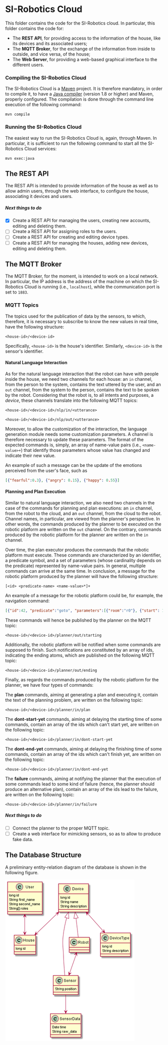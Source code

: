 # SI-Robotics Cloud

This folder contains the code for the SI-Robotics cloud. In particular, this folder contains the code for:

 - The **REST API**, for providing access to the information of the house, like its devices and its associated users;
 - The **MQTT Broker**, for the exchange of the information from inside to outside, and vice versa, of the house;
 - The **Web Server**, for providing a web-based graphical interface to the different users.

### Compiling the SI-Robotics Cloud

The SI-Robotics Cloud is a [Maven](https://maven.apache.org) project. It is therefore mandatory, in order to compile it, to have a [Java compiler](https://www.oracle.com/it/java/technologies/javase-downloads.html) (version 1.8 or higher) and Maven, properly configured. The compilation is done through the command line execution of the following command:

```
mvn compile
```

### Running the SI-Robotics Cloud

The easiest way to run the SI-Robotics Cloud is, again, through Maven. In particular, it is sufficient to run the following command to start all the SI-Robotics Cloud services:

```
mvn exec:java
```

## The REST API

The REST API is intended to provide information of the house as well as to allow admin users, through the web interface, to configure the house, associating it devices and users.

##### Next things to do
 - [X] Create a REST API for managing the users, creating new accounts, editing and deleting them.
 - [ ] Create a REST API for assigning roles to the users.
 - [ ] Create a REST API for creating and editing device types.
 - [ ] Create a REST API for managing the houses, adding new devices, editing and deleting them.

## The MQTT Broker

The MQTT Broker, for the moment, is intended to work on a local network. In particular, the IP address is the address of the machine on which the SI-Robotics Cloud is running (i.e., `localhost`), while the communication port is set to `1883`.

### MQTT Topics

The topics used for the publication of data by the sensors, to which, therefore, it is necessary to subscribe to know the new values in real time, have the following structure:

```
<house-id>/<device-id>
```

Specifically, `<house-id>` is the house's identifier. Similarly, `<device-id>` is the sensor's identifier.

#### Natural Language Interaction

As for the natural language interaction that the robot can have with people inside the house, we need two channels for each house: an `in` channel, from the person to the system, contains the text uttered by the user, and an `out` channel, from the system to the person, contains the text to be spoken by the robot. Considering that the robot is, to all intents and purposes, a *device*, these channels translate into the following MQTT topics:

```
<house-id>/<device-id>/nlp/in/<utterance>
```

```
<house-id>/<device-id>/nlp/out/<utterance>
```

Moreover, to allow the customization of the interaction, the language generation module needs some customization parameters. A channel is therefore necessary to update these parameters. The format of the expected commands is, simply, an array of name-value pairs (i.e., `<name-value>+`) that identify those parameters whose value has changed and indicate their new value.

An example of such a message can be the update of the emotions perceived from the user's face, such as

```json
[{"fearful":0.3}, {"angry": 0.15}, {"happy": 0.55}]
```

#### Planning and Plan Execution

Similar to natural language interaction, we also need two channels in the case of the commands for planning and plan executions: an `in` channel, from the robot to the cloud, and an `out` channel, from the cloud to the robot. Channel names, in particular, are viewed from the planner's perspective. In other words, the commands produced by the planner to be executed on the robotic platform are written on the `out` channel. On the contrary, commands produced by the robotic platform for the planner are written on the `in` channel.

Over time, the plan executor produces the commands that the robotic platform must execute. These commands are characterized by an identifier, a predicate symbol, and a set of parameters (whose cardinality depends on the predicate) represented by name-value pairs. In general, multiple commands can arrive at the same time. In conclusion, a message for the robotic platform produced by the planner will have the following structure:

```
[<id> <predicate-name> <name-value>*]+
```

An example of a message for the robotic platform could be, for example, the navigation command:

```json
[{"id":42, "predicate":"goto", "parameters":[{"room":"r0"}, {"start": 15}, {"end": 30}]}]
```

These commands will hence be published by the planner on the MQTT topic:

```
<house-id>/<device-id>/planner/out/starting
```

Additionally, the robotic platform will be notified when some commands are supposed to finish. Such notifications are constituted by an array of ids, indicating the ending atoms, which are published on the following MQTT topic:

```
<house-id>/<device-id>/planner/out/ending
```

Finally, as regards the commands produced by the robotic platform for the planner, we have four types of commands:

The **plan** commands, aiming at generating a plan and executing it, contain the text of the planning problem, are written on the following topic:

```
<house-id>/<device-id>/planner/in/plan
```

The **dont-start-yet** commands, aiming at delaying the starting time of some commands, contain an array of the ids which can't start yet, are written on the following topic:

```
<house-id>/<device-id>/planner/in/dont-start-yet
```

The **dont-end-yet** commands, aiming at delaying the finishing time of some commands, contain an array of the ids which can't finish yet, are written on the following topic:

```
<house-id>/<device-id>/planner/in/dont-end-yet
```

The **failure** commands, aiming at notifying the planner that the execution of some commands lead to some kind of failure (hence, the planner should produce an alternative plan), contain an array of the ids lead to the failure, are written on the following topic:

```
<house-id>/<device-id>/planner/in/failure
```

##### Next things to do
 - [ ] Connect the planner to the proper MQTT topic.
 - [ ] Create a web interface for mimicking sensors, so as to allow to produce fake data.

## The Database Structure

A preliminary entity-relation diagram of the database is shown in the following figure.

![ER Diagram](docs/figs/db.png?raw=true "ER Diagram")
